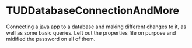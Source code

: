 # TUDDatabaseConnectionAndMore
Connecting a java app to a database and making different changes to it, as well as some basic queries.
Left out the properties file on purpose and midified the password on all of them.
